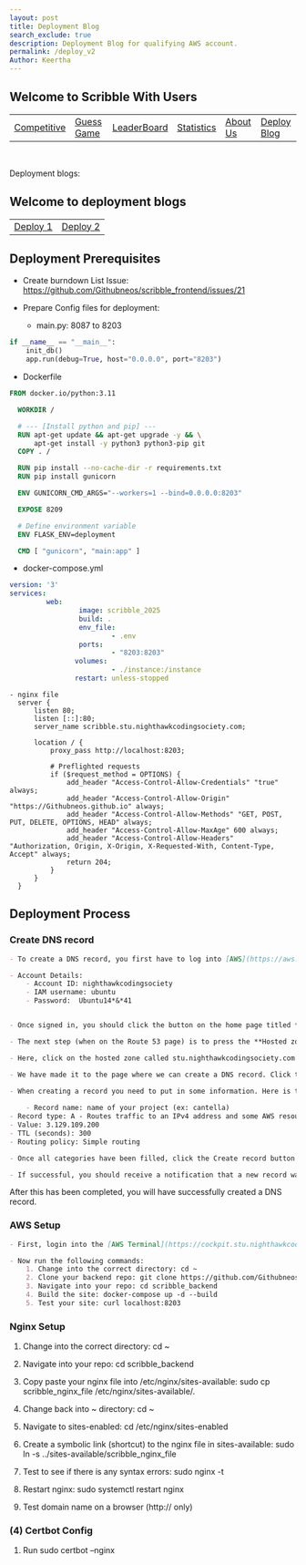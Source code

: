 ```yaml
---
layout: post
title: Deployment Blog
search_exclude: true
description: Deployment Blog for qualifying AWS account.
permalink: /deploy_v2
Author: Keertha
---
```


## Welcome to Scribble With Users

<table>
    <tr>
        <td><a href="{{site.baseurl}}/competition">Competitive</a></td>
        <td><a href="{{site.baseurl}}/guess">Guess Game</a></td>
        <td><a href="{{site.baseurl}}/leaderboard">LeaderBoard</a></td>
        <td><a href="{{site.baseurl}}/stats">Statistics</a></td>
        <td><a href="{{site.baseurl}}/about">About Us</a></td>
        <td><a href="{{site.baseurl}}/deploy">Deploy Blog</a></td>
    </tr>
</table>
<br>

Deployment blogs:

## Welcome to deployment blogs
<table>
    <tr>
        <td><a href="{{site.baseurl}}/deploy">Deploy 1</a></td>
        <td><a href="{{site.baseurl}}/deploy_v2">Deploy 2</a></td>
    </tr>
</table>

## Deployment Prerequisites
 - Create burndown List Issue: https://github.com/Githubneos/scribble_frontend/issues/21

 - Prepare Config files for deployment:

   - main.py: 8087 to 8203

```python
if __name__ == "__main__":
    init_db()
    app.run(debug=True, host="0.0.0.0", port="8203")
```

- Dockerfile 
```dockerfile
FROM docker.io/python:3.11

  WORKDIR /

  # --- [Install python and pip] ---
  RUN apt-get update && apt-get upgrade -y && \
      apt-get install -y python3 python3-pip git
  COPY . /

  RUN pip install --no-cache-dir -r requirements.txt
  RUN pip install gunicorn

  ENV GUNICORN_CMD_ARGS="--workers=1 --bind=0.0.0.0:8203"

  EXPOSE 8209

  # Define environment variable
  ENV FLASK_ENV=deployment

  CMD [ "gunicorn", "main:app" ]
```
- docker-compose.yml
```yaml
version: '3'
services:
         web:
                 image: scribble_2025
                 build: .
                 env_file:
                         - .env
                 ports:
                         - "8203:8203"
                volumes:
                         - ./instance:/instance
                restart: unless-stopped
```

```nginx
- nginx file
  server {
      listen 80;
      listen [::]:80;
      server_name scribble.stu.nighthawkcodingsociety.com;

      location / {
          proxy_pass http://localhost:8203;

          # Preflighted requests
          if ($request_method = OPTIONS) {
              add_header "Access-Control-Allow-Credentials" "true" always;
              add_header "Access-Control-Allow-Origin"  "https://Githubneos.github.io" always;
              add_header "Access-Control-Allow-Methods" "GET, POST, PUT, DELETE, OPTIONS, HEAD" always;
              add_header "Access-Control-Allow-MaxAge" 600 always;
              add_header "Access-Control-Allow-Headers" "Authorization, Origin, X-Origin, X-Requested-With, Content-Type, Accept" always;
              return 204;
          }
      }
  }
```

## Deployment Process

### Create DNS record

```markdown
- To create a DNS record, you first have to log into [AWS](https://aws.amazon.com/ec2/)

- Account Details:
    - Account ID: nighthawkcodingsociety
    - IAM username: ubuntu
    - Password:  Ubuntu14*&*41


- Once signed in, you should click the button on the home page titled **Route 53**

- The next step (when on the Route 53 page) is to press the **Hosted zones** section on the column to the left.

- Here, click on the hosted zone called stu.nighthawkcodingsociety.com

- We have made it to the page where we can create a DNS record. Click the button that says Create record

- When creating a record you need to put in some information. Here is the following information that should be inputted:
    
    - Record name: name of your project (ex: cantella)
- Record type: A - Routes traffic to an IPv4 address and some AWS resources
- Value: 3.129.109.200
- TTL (seconds): 300
- Routing policy: Simple routing

- Once all categories have been filled, click the Create record button on the bottom right.

- If successful, you should receive a notification that a new record was successfully created
```
After this has been completed, you will have successfully created a DNS record.

### AWS Setup

```markdown
- First, login into the [AWS Terminal](https://cockpit.stu.nighthawkcodingsociety.com/system/terminal)

- Now run the following commands:
    1. Change into the correct directory: cd ~
    2. Clone your backend repo: git clone https://github.com/Githubneos/scribble_backend.git
    3. Navigate into your repo: cd scribble_backend
    4. Build the site: docker-compose up -d --build
    5. Test your site: curl localhost:8203
```

### Nginx Setup
1. Change into the correct directory: cd ~

2. Navigate into your repo: cd scribble_backend

3. Copy paste your nginx file into /etc/nginx/sites-available: sudo cp scribble_nginx_file /etc/nginx/sites-available/.

4. Change back into ~ directory: cd ~

5. Navigate to sites-enabled: cd /etc/nginx/sites-enabled

6. Create a symbolic link (shortcut) to the nginx file in sites-available: sudo ln -s ../sites-available/scribble_nginx_file

7. Test to see if there is any syntax errors: sudo nginx -t

8. Restart nginx: sudo systemctl restart nginx

9. Test domain name on a browser (http:// only)

### (4) Certbot Config
1. Run sudo certbot –nginx